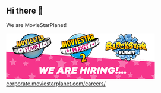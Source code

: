 ## Hi there 👋

We are MovieStarPlanet!

[![We Are Hiring](./WereHiring_Mailfooter_400.png)](https://corporate.moviestarplanet.com/careers/)
[corporate.moviestarplanet.com/careers/](https://corporate.moviestarplanet.com/careers/)

<!--

**Here are some ideas to get you started:**

🙋‍♀️ A short introduction - what is your organization all about?
🌈 Contribution guidelines - how can the community get involved?
👩‍💻 Useful resources - where can the community find your docs? Is there anything else the community should know?
🍿 Fun facts - what does your team eat for breakfast?
🧙 Remember, you can do mighty things with the power of [Markdown](https://docs.github.com/github/writing-on-github/getting-started-with-writing-and-formatting-on-github/basic-writing-and-formatting-syntax)
-->
